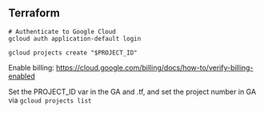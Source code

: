 ## Terraform

```
# Authenticate to Google Cloud
gcloud auth application-default login
```

```
gcloud projects create "$PROJECT_ID"
```

Enable billing: https://cloud.google.com/billing/docs/how-to/verify-billing-enabled

Set the PROJECT_ID var in the GA and .tf, and set the project number in GA via `gcloud projects list`

